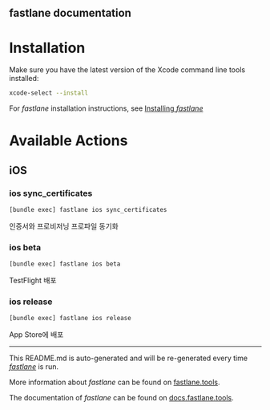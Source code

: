 fastlane documentation
----

# Installation

Make sure you have the latest version of the Xcode command line tools installed:

```sh
xcode-select --install
```

For _fastlane_ installation instructions, see [Installing _fastlane_](https://docs.fastlane.tools/#installing-fastlane)

# Available Actions

## iOS

### ios sync_certificates

```sh
[bundle exec] fastlane ios sync_certificates
```

인증서와 프로비저닝 프로파일 동기화

### ios beta

```sh
[bundle exec] fastlane ios beta
```

TestFlight 배포

### ios release

```sh
[bundle exec] fastlane ios release
```

App Store에 배포

----

This README.md is auto-generated and will be re-generated every time [_fastlane_](https://fastlane.tools) is run.

More information about _fastlane_ can be found on [fastlane.tools](https://fastlane.tools).

The documentation of _fastlane_ can be found on [docs.fastlane.tools](https://docs.fastlane.tools).
